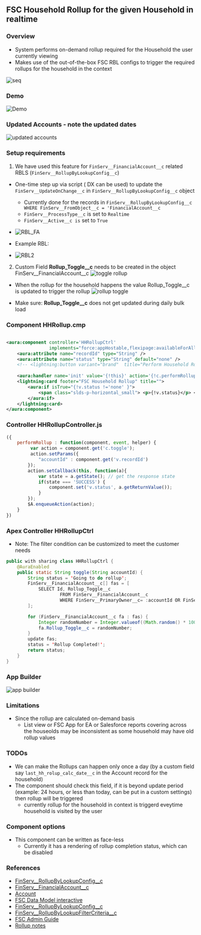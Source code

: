 ## FSC Household Rollup for the given Household in realtime

### Overview
- System performs on-demand rollup required for the Household the user currently viewing
- Makes use of the out-of-the-box FSC RBL configs to trigger the required rollups for the household in the context 

![seq](img/fsc-rollup-seq-1.png)

 
### Demo
![Demo](img/HH-Rollup-2.gif)

### Updated Accounts - note the updated dates
![updated accounts](img/account-update-1.png)


### Setup requirements

1. We have used this feature for ```FinServ__FinancialAccount__c``` related RBLS (```FinServ__RollupByLookupConfig__c```)

- One-time step up via script ( DX can be used) to update the ```FinServ__UpdateOnChange__c``` in ```FinServ__RollupByLookupConfig__c``` object
    - Currently done for the records in ```FinServ__RollupByLookupConfig__c WHERE FinServ__FromObject__c = 'FinancialAccount__c```   
    - ```FinServ__ProcessType__c``` is set to ```Realtime```
    - ```FinServ__Active__c is``` set to ```True```

- ![RBL_FA](img/RBL-config-FA-1.png)

- Example RBL:
- ![RBL2](img/rbl-2.png)

2. Custom Field **Rollup_Toggle__c** needs to be created in the object FinServ__FinancialAccount__c
![toggle rollup](img/fa-field-rolluptoggle.png)


- When the rollup for the household happens the value Rollup_Toggle__c is updated to trigger the rollup 
![rollup toggle](img/toggled-values-1.png) 

- Make sure: **Rollup_Toggle__c** does not get updated during daily bulk load 

### Component  HHRollup.cmp

```xml

<aura:component controller='HHRollupCtrl'
                implements="force:appHostable,flexipage:availableForAllPageTypes,flexipage:availableForRecordHome,force:hasRecordId,forceCommunity:availableForAllPageTypes,force:lightningQuickAction" access="global" >
    <aura:attribute name="recordId" type="String" />
    <aura:attribute name="status" type="String" default="none" />
    <!-- <lightning:button variant="brand"  title="Perform Household Rollup "  label="Perform Household Rollup" onclick="{! c.performRollup }"/> -->
    
    <aura:handler name='init' value='{!this}' action='{!c.performRollup}' description = 'Performs Household Rollup' />
    <lightning:card footer="FSC Household Rollup" title="">
        <aura:if isTrue="{!v.status !='none' }">
            <span class="slds-p-horizontal_small"> <p>{!v.status}</p> </span>
        </aura:if>
    </lightning:card>
</aura:component>

```

### Controller HHRollupController.js

```js
({
	performRollup : function(component, event, helper) {
		 var action = component.get('c.toggle'); 
         action.setParams({
            "accountId" : component.get('v.recordId') 
        });
        action.setCallback(this, function(a){
            var state = a.getState(); // get the response state
            if(state === 'SUCCESS') {
                component.set('v.status', a.getReturnValue());
            }
        });
        $A.enqueueAction(action);
	}
})
```

### Apex Controller HHRollupCtrl

- Note: The filter condition can be customized to meet the customer needs

```java
public with sharing class HHRollupCtrl {
    @AuraEnabled
    public static String toggle(String accountId) {
        String status = 'Going to do rollup';
        FinServ__FinancialAccount__c[] fas = [
            SELECT Id, Rollup_Toggle__c
                    FROM FinServ__FinancialAccount__c
                    WHERE FinServ__PrimaryOwner__c= :accountId OR FinServ__JointOwner__c = :accountId
        ];

        for (FinServ__FinancialAccount__c fa : fas) {
            Integer randomNumber = Integer.valueof((Math.random() * 100000));
            fa.Rollup_Toggle__c = randomNumber;
        }
        update fas;
        status = 'Rollup Completed!';
        return status;
    }
}
```


### App Builder

![app builder](img/app-builder-2.png)

###  Limitations
- Since the rollup are calculated on-demand basis
    - List view or FSC App for EA or Salesforce reports covering across the houseolds may be inconsistent as some household may have old rollup values

 
### TODOs
- We can make the Rollups can happen only once a day (by a custom field say ```last_hh_rolup_calc_date__c``` in the Account record for the household)
- The component should check this field, if it is beyond update period (example: 24 hours, or less than today, can be put in a custom settings) then rollup will be triggered
    - currently rollup for the household in context  is triggerd eveytime household is visited by the user

### Component options
- This component can be written as face-less
    - Currently it has a rendering of rollup completion status, which can be disabled

### References

- [FinServ__RollupByLookupConfig__c](https://mohan-chinnappan-n.github.io/sfdc/fs-cloud/csv-viewer_fsc.html?f=FinServ__RollupByLookupConfig__c)
- [FinServ__FinancialAccount__c](https://mohan-chinnappan-n.github.io/sfdc/fs-cloud/csv-viewer_fsc.html?f=FinServ__FinancialAccount__c)
- [Account](https://mohan-chinnappan-n.github.io/sfdc/fs-cloud/csv-viewer_fsc.html?f=Account)
- [FSC Data Model interactive](https://mohan-chinnappan-n.github.io/sfdc/fs-cloud/model-fsc-224.html)
- [FinServ__RollupByLookupConfig__c](https://mohan-chinnappan-n.github.io/sfdc/fs-cloud/csv-viewer_fsc.html?f=FinServ__RollupByLookupConfig__c)
- [FinServ__RollupByLookupFilterCriteria__c](https://mohan-chinnappan-n.github.io/sfdc/fs-cloud/csv-viewer_fsc.html?f=FinServ__RollupByLookupFilterCriteria__c)
- [FSC Admin Guide](https://developer.salesforce.com/docs/atlas.en-us.financial_services_cloud_admin_guide.meta/financial_services_cloud_admin_guide/fsc_admin.htm)
- [Rollup notes](https://mohan-chinnappan-n2.github.io/2020/fsc/rollup/rbl/fsc-rollup.html)
